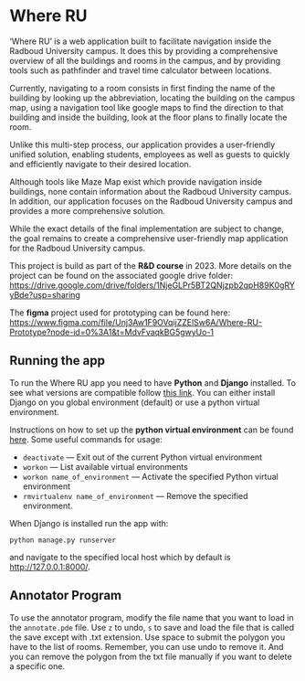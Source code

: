 # Where RU

‘Where RU’ is a web application built to facilitate navigation inside the Radboud University campus. It does this by providing a comprehensive overview of all the buildings and rooms in the campus, and by providing tools such as pathfinder and travel time calculator between locations.

Currently, navigating to a room consists in first finding the name of the building by looking up the abbreviation, locating the building on the campus map, using a navigation tool like google maps to find the direction to that building and inside the building, look at the floor plans to finally locate the room.

Unlike this multi-step process, our application provides a user-friendly unified solution, enabling students, employees as well as guests to quickly and efficiently navigate to their desired location.

Although tools like Maze Map exist which provide navigation inside buildings, none contain information about the Radboud University campus. In addition, our application focuses on the Radboud University campus and provides a more comprehensive solution.

While the exact details of the final implementation are subject to change, the goal remains to create a comprehensive user-friendly map application for the Radboud University campus.

This project is build as part of the **R&D course** in 2023. More details on the project can be found on the associated google drive folder: https://drive.google.com/drive/folders/1NjeGLPr5BT2QNjzpb2qpH89K0gRYyBde?usp=sharing

The **figma** project used for prototyping can be found here: https://www.figma.com/file/Unj3Aw1F9OVqijZZElSw6A/Where-RU-Prototype?node-id=0%3A1&t=MdvFvaqkBG5gwyUo-1


## Running the app

To run the Where RU app you need to have **Python** and **Django** installed. To see what versions are compatible follow [this link](https://docs.djangoproject.com/en/4.0/faq/install/#what-python-version-can-i-use-with-django). You can either install Django on you global environment (default) or use a python virtual environment. 

Instructions on how to set up the **python virtual environment** can be found [here](https://developer.mozilla.org/en-US/docs/Learn/Server-side/Django/development_environment#using_django_inside_a_python_virtual_environment). Some useful commands for usage:
-   `deactivate`  — Exit out of the current Python virtual environment
-   `workon`  — List available virtual environments
-   `workon name_of_environment`  — Activate the specified Python virtual environment
-   `rmvirtualenv name_of_environment`  — Remove the specified environment.

When Django is installed run the app with:
```
python manage.py runserver
```
and navigate to the specified local host which by default is http://127.0.0.1:8000/.


## Annotator Program

To use the annotator program, modify the file name that you want to load in the `annotate.pde` file. Use `z` to undo, `s` to save and load the file that is called the save except with .txt extension. Use space to submit the polygon you have to the list of rooms. Remember, you can use undo to remove it. And you can remove the polygon from the txt file manually if you want to delete a specific one.